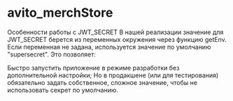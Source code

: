 # avito_merchStore

Особенности работы с JWT_SECRET
В нашей реализации значение для JWT_SECRET берется из переменных окружения через функцию getEnv. Если переменная не задана, используется значение по умолчанию "supersecret". Это позволяет:

Быстро запустить приложение в режиме разработки без дополнительной настройки;
Но в продакшене (или для тестирования) обязательно задать собственное, сложное значение, чтобы не использовать секрет по умолчанию.